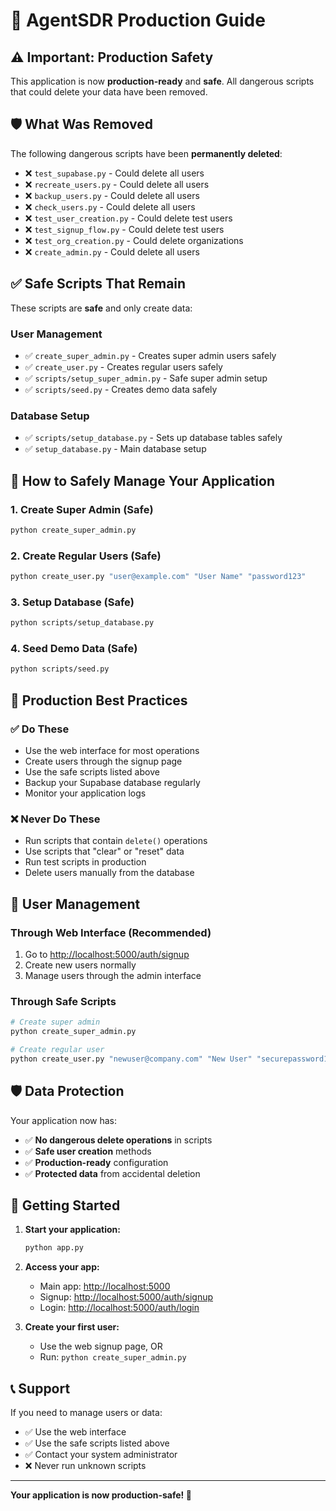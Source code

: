 # 🚀 AgentSDR Production Guide

## ⚠️ Important: Production Safety

This application is now **production-ready** and **safe**. All dangerous scripts that could delete your data have been removed.

## 🛡️ What Was Removed

The following dangerous scripts have been **permanently deleted**:
- ❌ `test_supabase.py` - Could delete all users
- ❌ `recreate_users.py` - Could delete all users  
- ❌ `backup_users.py` - Could delete all users
- ❌ `check_users.py` - Could delete all users
- ❌ `test_user_creation.py` - Could delete test users
- ❌ `test_signup_flow.py` - Could delete test users
- ❌ `test_org_creation.py` - Could delete organizations
- ❌ `create_admin.py` - Could delete all users

## ✅ Safe Scripts That Remain

These scripts are **safe** and only create data:

### User Management
- ✅ `create_super_admin.py` - Creates super admin users safely
- ✅ `create_user.py` - Creates regular users safely
- ✅ `scripts/setup_super_admin.py` - Safe super admin setup
- ✅ `scripts/seed.py` - Creates demo data safely

### Database Setup
- ✅ `scripts/setup_database.py` - Sets up database tables safely
- ✅ `setup_database.py` - Main database setup

## 🔧 How to Safely Manage Your Application

### 1. Create Super Admin (Safe)
```bash
python create_super_admin.py
```

### 2. Create Regular Users (Safe)
```bash
python create_user.py "user@example.com" "User Name" "password123"
```

### 3. Setup Database (Safe)
```bash
python scripts/setup_database.py
```

### 4. Seed Demo Data (Safe)
```bash
python scripts/seed.py
```

## 🎯 Production Best Practices

### ✅ Do These
- Use the web interface for most operations
- Create users through the signup page
- Use the safe scripts listed above
- Backup your Supabase database regularly
- Monitor your application logs

### ❌ Never Do These
- Run scripts that contain `delete()` operations
- Use scripts that "clear" or "reset" data
- Run test scripts in production
- Delete users manually from the database

## 🔐 User Management

### Through Web Interface (Recommended)
1. Go to [http://localhost:5000/auth/signup](http://localhost:5000/auth/signup)
2. Create new users normally
3. Manage users through the admin interface

### Through Safe Scripts
```bash
# Create super admin
python create_super_admin.py

# Create regular user
python create_user.py "newuser@company.com" "New User" "securepassword123"
```

## 🛡️ Data Protection

Your application now has:
- ✅ **No dangerous delete operations** in scripts
- ✅ **Safe user creation** methods
- ✅ **Production-ready** configuration
- ✅ **Protected data** from accidental deletion

## 🚀 Getting Started

1. **Start your application:**
   ```bash
   python app.py
   ```

2. **Access your app:**
   - Main app: [http://localhost:5000](http://localhost:5000)
   - Signup: [http://localhost:5000/auth/signup](http://localhost:5000/auth/signup)
   - Login: [http://localhost:5000/auth/login](http://localhost:5000/auth/login)

3. **Create your first user:**
   - Use the web signup page, OR
   - Run: `python create_super_admin.py`

## 📞 Support

If you need to manage users or data:
- ✅ Use the web interface
- ✅ Use the safe scripts listed above
- ✅ Contact your system administrator
- ❌ Never run unknown scripts

---

**Your application is now production-safe! 🎉**
